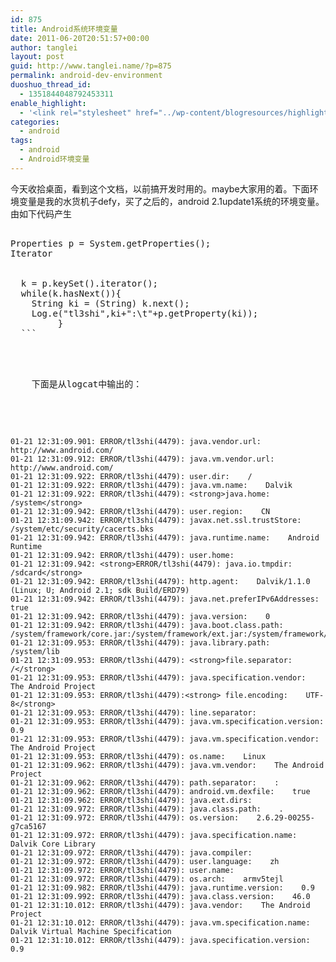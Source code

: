 ```yaml
---
id: 875
title: Android系统环境变量
date: 2011-06-20T20:51:57+00:00
author: tanglei
layout: post
guid: http://www.tanglei.name/?p=875
permalink: android-dev-environment
duoshuo_thread_id:
  - 1351844048792453311
enable_highlight:
  - '<link rel="stylesheet" href="../wp-content/blogresources/highlightconfig/highlight.default.min.css"><script src="../wp-content/blogresources/highlightconfig/jquery-2.1.4.min.js"></script><script src="../wp-content/blogresources/highlightconfig/enable_highlight.js"></script>'
categories:
  - android
tags:
  - android
  - Android环境变量
---
```

今天收拾桌面，看到这个文档，以前搞开发时用的。maybe大家用的着。下面环境变量是我的水货机子defy，买了之后的，android 2.1update1系统的环境变量。由如下代码产生

<pre><cc class="java">
Properties p = System.getProperties();
Iterator

<Object>
  k = p.keySet().iterator();
  while(k.hasNext()){
  	String ki = (String) k.next();
  	Log.e("tl3shi",ki+":\t"+p.getProperty(ki));
         }
  ```</pre>
  
  
  <p>
    下面是从logcat中输出的：
  </p>
  
  
  ```java01-21 12:31:09.872: ERROR/tl3shi(4479): java.vm.version:    1.1.0
01-21 12:31:09.901: ERROR/tl3shi(4479): java.vendor.url:    http://www.android.com/
01-21 12:31:09.912: ERROR/tl3shi(4479): java.vm.vendor.url:    http://www.android.com/
01-21 12:31:09.922: ERROR/tl3shi(4479): user.dir:    /
01-21 12:31:09.922: ERROR/tl3shi(4479): java.vm.name:    Dalvik
01-21 12:31:09.922: ERROR/tl3shi(4479): <strong>java.home:    /system</strong>
01-21 12:31:09.942: ERROR/tl3shi(4479): user.region:    CN
01-21 12:31:09.942: ERROR/tl3shi(4479): javax.net.ssl.trustStore:    /system/etc/security/cacerts.bks
01-21 12:31:09.942: ERROR/tl3shi(4479): java.runtime.name:    Android Runtime
01-21 12:31:09.942: ERROR/tl3shi(4479): user.home:    
01-21 12:31:09.942: <strong>ERROR/tl3shi(4479): java.io.tmpdir:    /sdcard</strong>
01-21 12:31:09.942: ERROR/tl3shi(4479): http.agent:    Dalvik/1.1.0 (Linux; U; Android 2.1; sdk Build/ERD79)
01-21 12:31:09.942: ERROR/tl3shi(4479): java.net.preferIPv6Addresses:    true
01-21 12:31:09.942: ERROR/tl3shi(4479): java.version:    0
01-21 12:31:09.942: ERROR/tl3shi(4479): java.boot.class.path:    /system/framework/core.jar:/system/framework/ext.jar:/system/framework/framework.jar:/system/framework/android.policy.jar:/system/framework/services.jar
01-21 12:31:09.953: ERROR/tl3shi(4479): java.library.path:    /system/lib
01-21 12:31:09.953: ERROR/tl3shi(4479): <strong>file.separator:    /</strong>
01-21 12:31:09.953: ERROR/tl3shi(4479): java.specification.vendor:    The Android Project
01-21 12:31:09.953: ERROR/tl3shi(4479):<strong> file.encoding:    UTF-8</strong>
01-21 12:31:09.953: ERROR/tl3shi(4479): line.separator:    
01-21 12:31:09.953: ERROR/tl3shi(4479): java.vm.specification.version:    0.9
01-21 12:31:09.953: ERROR/tl3shi(4479): java.vm.specification.vendor:    The Android Project
01-21 12:31:09.953: ERROR/tl3shi(4479): os.name:    Linux
01-21 12:31:09.962: ERROR/tl3shi(4479): java.vm.vendor:    The Android Project
01-21 12:31:09.962: ERROR/tl3shi(4479): path.separator:    :
01-21 12:31:09.962: ERROR/tl3shi(4479): android.vm.dexfile:    true
01-21 12:31:09.962: ERROR/tl3shi(4479): java.ext.dirs:    
01-21 12:31:09.972: ERROR/tl3shi(4479): java.class.path:    .
01-21 12:31:09.972: ERROR/tl3shi(4479): os.version:    2.6.29-00255-g7ca5167
01-21 12:31:09.972: ERROR/tl3shi(4479): java.specification.name:    Dalvik Core Library
01-21 12:31:09.972: ERROR/tl3shi(4479): java.compiler:    
01-21 12:31:09.972: ERROR/tl3shi(4479): user.language:    zh
01-21 12:31:09.972: ERROR/tl3shi(4479): user.name:    
01-21 12:31:09.972: ERROR/tl3shi(4479): os.arch:    armv5tejl
01-21 12:31:09.982: ERROR/tl3shi(4479): java.runtime.version:    0.9
01-21 12:31:09.992: ERROR/tl3shi(4479): java.class.version:    46.0
01-21 12:31:10.012: ERROR/tl3shi(4479): java.vendor:    The Android Project
01-21 12:31:10.012: ERROR/tl3shi(4479): java.vm.specification.name:    Dalvik Virtual Machine Specification
01-21 12:31:10.012: ERROR/tl3shi(4479): java.specification.version:    0.9
```
